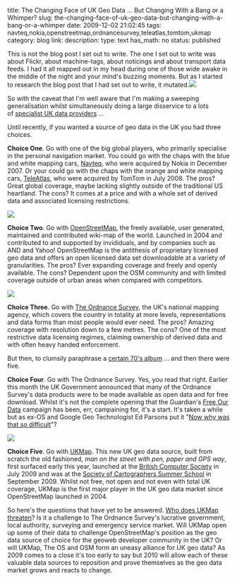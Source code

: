 title: The Changing Face of UK Geo Data ... But Changing With a Bang or a Whimper? 
slug: the-changing-face-of-uk-geo-data-but-changing-with-a-bang-or-a-whimper
date: 2009-12-02 21:02:45
tags: navteq,nokia,openstreetmap,ordnancesurvey,teleatlas,tomtom,ukmap
category: blog
link: 
description: 
type: text
has_math: no
status: published

This is not the blog post I set out to write. The one I set out to write was about Flickr, about machine-tags, about noticings and about transport data feeds. I had it all mapped out in my head during one of those wide awake in the middle of the night and your mind's buzzing moments. But as I started to research the blog post that I had set out to write, it mutated.![](https://posterous.com/getfile/files.posterous.com/vicchi/X1OKuC4s5Ez1JiTJhTWkcg5TonNbn9fu660gHLMZcAVdDLhLixGxIMiK09zj/129041463280066990.jpg)

So with the caveat that I'm well aware that I'm making a sweeping generalisation whilst simultaneously doing a large disservice to a lots of [specialist UK data providers](https://www.gogeo.ac.uk/gogeo-java/resources.htm?cat=25&orcat=&newscat=&archive=0 "https://www.gogeo.ac.uk/gogeo-java/resources.htm?cat=25&orcat=&newscat=&archive=0") ... 

Until recently, if you wanted a source of geo data in the UK you had three choices.

<!-- TEASER_END -->

**Choice One**. Go with one of the big global players, who primarily specialise in the personal navigation market. You could go with the chaps with the blue and white mapping cars, [Navteq](https://www.navteq.com/ "https://www.navteq.com/"), who were acquired by Nokia in December 2007. Or your could go with the chaps with the orange and white mapping cars, [TeleAtlas](https://www.teleatlas.com/ "https://www.teleatlas.com/"), who were acquired by TomTom in July 2008. The pros? Great global coverage, maybe lacking slightly outside of the traditional US heartland. The cons? It comes at a price and with a whole set of derived data and associated licensing restrictions.

[![](https://posterous.com/getfile/files.posterous.com/vicchi/ecQsOlFSwHrotNr3ezXVV4xYZmhdXcEbCJGPJlB652o8GbWnNqAwdORfw3LW/OpenStreetMap.jpeg.scaled.500.jpg)](https://posterous.com/getfile/files.posterous.com/vicchi/2sgot0qrdJGgP8DLyH6wNP7alilLvJMFYIzmQgQoZwXC6uPS8X0UwCbiG21O/OpenStreetMap.jpeg.scaled.1000.jpg "https://posterous.com/getfile/files.posterous.com/vicchi/2sgot0qrdJGgP8DLyH6wNP7alilLvJMFYIzmQgQoZwXC6uPS8X0UwCbiG21O/OpenStreetMap.jpeg.scaled.1000.jpg") 

**Choice Two**. Go with [OpenStreetMap](https://www.openstreetmap.org/ "https://www.openstreetmap.org/"), the freely available, user generated, maintained and contributed wiki-map of the world. Launched in 2004 and contributed to and supported by invididuals, and by companies such as AND and Yahoo! OpenStreetMap is the antithesis of proprietary licensed geo data and offers an open licensed data set downloadable at a variety of granularities. The pros? Ever expanding coverage and freely and openly available. The cons? Dependent upon the OSM community and with limited coverage outside of urban areas when compared with competitors.

[![](https://posterous.com/getfile/files.posterous.com/vicchi/oA8amS9KOblrZMWrSQ3zzGQ0wn8UauxR4A6EmYPdUbBMgFQj3QWZfcgTgsCf/OrdnanceSurvey.jpeg.scaled.500.jpg)](https://posterous.com/getfile/files.posterous.com/vicchi/oNzhCs6A6TBo4fIAhenNUlfTJ11yHkLu0WcUA5Vzo4bbq2SzOJtqUufmmixD/OrdnanceSurvey.jpeg.scaled.1000.jpg "https://posterous.com/getfile/files.posterous.com/vicchi/oNzhCs6A6TBo4fIAhenNUlfTJ11yHkLu0WcUA5Vzo4bbq2SzOJtqUufmmixD/OrdnanceSurvey.jpeg.scaled.1000.jpg") 

**Choice Three**. Go with [The Ordnance Survey](https://www.ordnancesurvey.co.uk/ "https://www.ordnancesurvey.co.uk/"), the UK's national mapping agency, which covers the country in totality at more levels, representations and data forms than most people would ever need. The pros? Amazing coverage with resolution down to a few metres. The cons? One of the most restrictive data licensing regimes, claiming ownership of derived data and with often heavy handed enforcement.

But then, to clumsily paraphrase a [certain 70's album](https://en.wikipedia.org/wiki/...And_Then_There_Were_Three...#Overview "https://en.wikipedia.org/wiki/...And_Then_There_Were_Three...#Overview") ... and then there were five.

**Choice Four**. Go with The Ordnance Survey. Yes, you read that right. Earlier this month the UK Government announced that many of the Ordnance Survey's data products were to be made available as open data and for free download. Whilst it's not the complete opening that the Guardian's [Free Our Data](https://www.freeourdata.org.uk/ "https://www.freeourdata.org.uk/") campaign has been, err, campaining for, it's a start. It's taken a while but as ex-OS and Google Geo Technologist Ed Parsons put it "[Now why was that so difficult](https://www.edparsons.com/2009/11/now-why-was-that-so-difficult/ "https://www.edparsons.com/2009/11/now-why-was-that-so-difficult/")"?

[![](https://posterous.com/getfile/files.posterous.com/vicchi/it1L40Vmvb6d9MuikPEjZAzrh8qe6NW19VycHGC0UKlxigJH7OprSVYANJv0/TheUKMap.jpeg.scaled.500.jpg)](https://posterous.com/getfile/files.posterous.com/vicchi/MkEmxyUi4kT894acL3ijh26BSRaMskrRnpq3HXgtyTpJBxGlEDdtfIFCIvsU/TheUKMap.jpeg.scaled.1000.jpg "https://posterous.com/getfile/files.posterous.com/vicchi/MkEmxyUi4kT894acL3ijh26BSRaMskrRnpq3HXgtyTpJBxGlEDdtfIFCIvsU/TheUKMap.jpeg.scaled.1000.jpg") 

**Choice Five**. Go with [UKMap](https://www.theukmap.co.uk/ukmap/ "https://www.theukmap.co.uk/ukmap/"). This new UK geo data source, built from scratch the old fashioned, *man on the street with pen, paper and GPS way*, first surfaced early this year, launched at the [British Computer Society](https://www.bcs.org/server.php?show=conBlogPost.1498 "https://www.bcs.org/server.php?show=conBlogPost.1498") in July 2009 and was at the [Society of Cartographers Summer School](https://www.soc.org.uk/southampton09/ "https://www.soc.org.uk/southampton09/") in September 2009. Whilst not free, not open and not even with total UK coverage, UKMap is the first major player in the UK geo data market since OpenStreetMap launched in 2004.

So here's the questions that have yet to be answered. [Who does UKMap threaten](https://www.guardian.co.uk/technology/2009/jun/17/free-data-ordnance-survey-maps/print "https://www.guardian.co.uk/technology/2009/jun/17/free-data-ordnance-survey-maps/print")? Is it a challenge to The Ordnance Survey's lucrative government, local authority, surveying and emergency service market. Will UKMap open up some of their data to challenge OpenStreetMap's position as the geo data source of choice for the geoweb developer community in the UK? Or will UKMap, The OS and OSM form an uneasy alliance for UK geo data? As 2009 comes to a close it's too early to say but 2010 will allow each of these valuable data sources to reposition and prove themselves as the geo data market grows and reacts to change.  
 

